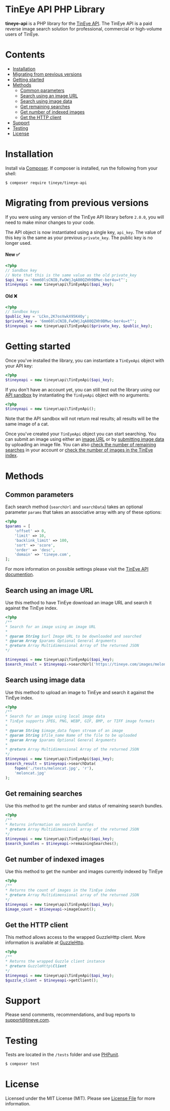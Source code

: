 # TinEye API PHP Library

**tineye-api** is a PHP library for the [TinEye API](https://api.tineye.com). The TinEye API
is a paid reverse image search solution for professional, commercial or high-volume users of TinEye.

# Contents
- [ Installation ](#installation)
- [ Migrating from previous versions ](#migrating-from-previous-versions)
- [ Getting started ](#getting-started)
- [ Methods ](#methods)
    - [ Common parameters ](#common-parameters)
    - [ Search using an image URL ](#search-using-an-image-url)
    - [ Search using image data ](#search-using-image-data)
    - [ Get remaining searches ](#get-remaining-searches)
    - [ Get number of indexed images ](#get-number-of-indexed-images)
    - [ Get the HTTP client ](#get-the-http-client)
- [ Support ](#support)
- [ Testing ](#testing)
- [ License ](#license)


# Installation

Install via [Composer](https://getcomposer.org/). If composer is installed, run the following from your shell:

```shell
$ composer require tineye/tineye-api
```

# Migrating from previous versions

If you were using any version of the TinEye API library before `2.0.0`, you will need
to make minor changes to your code.

The API object is now instantiated using a single key, `api_key`. The value
of this key is the same as your previous `private_key`. The public key is no 
longer used.

#### New ✅ 
```php
<?php
// Sandbox key
// Note that this is the same value as the old private_key
$api_key = '6mm60lsCNIB,FwOWjJqA80QZHh9BMwc-ber4u=t^';
$tineyeapi = new tineye\api\TinEyeApi($api_key);
```

#### Old ❌
```php
<?php
// Sandbox keys
$public_key = 'LCkn,2K7osVwkX95K4Oy';
$private_key = '6mm60lsCNIB,FwOWjJqA80QZHh9BMwc-ber4u=t^';
$tineyeapi = new tineye\api\TinEyeApi($private_key, $public_key);
```

# Getting started

Once you've installed the library, you can instantiate a `TinEyeApi` object with your API key:

```php
<?php
$tineyeapi = new tineye\api\TinEyeApi($api_key);
```

If you don't have an account yet, you can still test out the library using our [API sandbox](https://services.tineye.com/developers/tineyeapi/sandbox) by instantiating the `TinEyeApi` object
with no arguments:

```php
<?php
$tineyeapi = new tineye\api\TinEyeApi();
```

Note that the API sandbox will not return real results; all results will be the same image of a cat.

Once you've created your `TinEyeApi` object you can start searching. You can submit an image using either an
[image URL](#search-using-an-image-url) or by [submitting image data](#search-using-image-data)
by uploading an image file. You can also [check the number of remaining searches](#get-remaining-searches)
in your account or [check the number of images in the TinEye index](#get-number-of-indexed-images).

# Methods

## Common parameters

Each search method (`searchUrl` and `searchData`) takes an optional parameter `params` that takes an associative array with any of these options:

```php
<?php
$params = [
    'offset' => 0,
    'limit' => 10,
    'backlink_limit' => 100,
    'sort' => 'score',
    'order' => 'desc',
    'domain' => 'tineye.com',
];
```

For more information on possible settings please visit the [TinEye API documention](https://services.tineye.com/developers/tineyeapi/api_reference#search).

## Search using an image URL

Use this method to have TinEye download an image URL and search it against the TinEye index.

```php
<?php
/**
* Search for an image using an image URL
*
* @param String $url Image URL to be downloaded and searched
* @param Array $params Optional General Arguments
* @return Array Multidimensional Array of the returned JSON
*/

$tineyeapi = new tineye\api\TinEyeApi($api_key);
$search_result = $tineyeapi->searchUrl('https://tineye.com/images/meloncat.jpg');
```

## Search using image data

Use this method to upload an image to TinEye and search it against the TinEye index.

```php
<?php
/**
* Search for an image using local image data
* TinEye supports JPEG, PNG, WEBP, GIF, BMP, or TIFF image formats
*
* @param String $image_data fopen stream of an image
* @param String $file_name Name of the file to be uploaded
* @param Array $params Optional General Arguments
*
* @return Array Multidimensional Array of the returned JSON
*/
$tineyeapi = new tineye\api\TinEyeApi($api_key);
$search_result = $tineyeapi->searchData(
    fopen('./tests/meloncat.jpg', 'r'),
    'meloncat.jpg'
);
```

## Get remaining searches

Use this method to get the number and status of remaining search bundles.

```php
<?php
/**
* Returns information on search bundles 
* @return Array Multidimensional array of the returned JSON
*/
$tineyeapi = new tineye\api\TinEyeApi($api_key);
$search_bundles = $tineyeapi->remainingSearches();
```

## Get number of indexed images

Use this method to get the number and images currently indexed by TinEye

```php
<?php
/**
* Returns the count of images in the TinEye index 
* @return Array Multidimensional array of the returned JSON
*/
$tineyeapi = new tineye\api\TinEyeApi($api_key);
$image_count = $tineyeapi->imageCount();
```

## Get the HTTP client

This method allows access to the wrapped GuzzleHttp client. More information is available at [GuzzleHttp](https://github.com/guzzle/guzzle).

```php
<?php
/**
* Returns the wrapped Guzzle client instance
* @return GuzzleHttp\Client
*/
$tineyeapi = new tineye\api\TinEyeApi($api_key);
$guzzle_client = $tineyeapi->getClient();
```

# Support

Please send comments, recommendations, and bug reports to support@tineye.com.

# Testing

Tests are located in the `/tests` folder and use [PHPunit](https://phpunit.de/).

```bash
$ composer test
```

# License

Licensed under the MIT License (MIT). Please see [License File](LICENSE.md) for more information.
